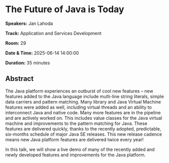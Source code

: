 # The Future of Java is Today

**Speakers:** Jan Lahoda
                    
**Track:** Application and Services Development
                    
**Room:** 29
                    
**Date & Time:** 2025-06-14 14:00:00
                    
**Duration:** 35 minutes
                    
## Abstract
                    
The Java platform experiences an outburst of cool new features – new features added to the Java language include multi-line string literals, simple data carriers and pattern matching. Many library and Java Virtual Machine features were added as well, including virtual threads and an ability to interconnect Java and native code. Many more features are in the pipeline and are actively worked on. This includes value classes for the Java virtual machine and improvements to the pattern matching for Java. These features are delivered quickly, thanks to the recently adopted, predictable, six-months schedule of major Java SE releases. This new release cadence means new Java platform features are delivered twice every year!

In this talk, we will show a live demo of many of the recently added and newly developed features and improvements for the Java platform.
